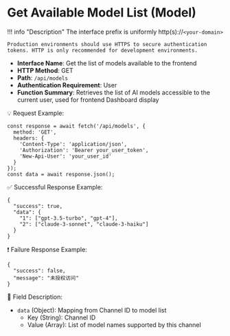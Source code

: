 # Get Available Model List (Model)

!!! info "Description"
    The interface prefix is uniformly http(s)://`<your-domain>`

    Production environments should use HTTPS to secure authentication tokens. HTTP is only recommended for development environments.

- **Interface Name**: Get the list of models available to the frontend
- **HTTP Method**: GET
- **Path**: `/api/models`
- **Authentication Requirement**: User
- **Function Summary**: Retrieves the list of AI models accessible to the current user, used for frontend Dashboard display

 💡 Request Example:

```
const response = await fetch('/api/models', {  
  method: 'GET',  
  headers: {  
    'Content-Type': 'application/json',  
    'Authorization': 'Bearer your_user_token',
    'New-Api-User': 'your_user_id'
  }  
});  
const data = await response.json();
```

 ✅ Successful Response Example:

```
{  
  "success": true,  
  "data": {  
    "1": ["gpt-3.5-turbo", "gpt-4"],  
    "2": ["claude-3-sonnet", "claude-3-haiku"]  
  }  
}
```

 ❗ Failure Response Example:

```
{  
  "success": false,  
  "message": "未授权访问"  
}
```

 🧾 Field Description:

- `data` (Object): Mapping from Channel ID to model list
    - Key (String): Channel ID
    - Value (Array): List of model names supported by this channel